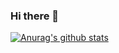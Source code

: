 ### Hi there 👋
[![Anurag's github stats](https://github-readme-stats.tangtang666.vercel.app/api?username=anuraghazra＆count_private=true)](https://github.com/anuraghazra/github-readme-stats)

<!--
**tangtang666/tangtang666** is a ✨ _special_ ✨ repository because its `README.md` (this file) appears on your GitHub profile.

Here are some ideas to get you started:

- 🔭 I’m currently working on ...
- 🌱 I’m currently learning ...
- 👯 I’m looking to collaborate on ...
- 🤔 I’m looking for help with ...
- 💬 Ask me about ...
- 📫 How to reach me: ...
- 😄 Pronouns: ...
- ⚡ Fun fact: ...
-->

